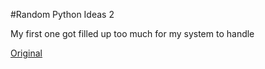 #Random Python Ideas 2

My first one got filled up too much for my system to handle

[Original](https://github.com/JacksonChen666/Random-Python-Ideas)